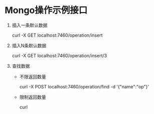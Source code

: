 # Mongo操作示例接口

1. 插入一条默认数据

   curl -X GET localhost:7460/operation/insert

2. 插入N条默认数据

   curl -X GET localhost:7460/operation/insert/3
   
3. 查找数据

   + 不限返回数量

     curl -X POST localhost:7460/operation/find -d '{"name":"op"}'

   + 限制返回数量

     curl 









